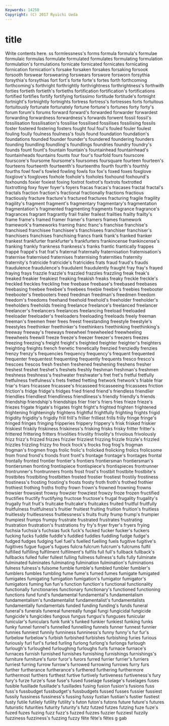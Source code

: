 ```yaml
---
Keywords: 14250 
Copyright: (C) 2017 Ryuichi Ueda
---
```


# title

Write contents here.
ss formlessness's forms formula
formula's formulae formulaic formulas formulate formulated formulates formulating formulation formulation's
formulations fornicate fornicated fornicates fornicating fornication fornication's forsake forsaken forsakes
forsaking forsook forsooth forswear forswearing forswears forswore forsworn forsythia forsythia's
forsythias fort fort's forte forte's fortes forth forthcoming forthcoming's forthright
forthrightly forthrightness forthrightness's forthwith forties fortieth fortieth's fortieths fortification fortification's
fortifications fortified fortifies fortify fortifying fortissimo fortitude fortitude's fortnight fortnight's
fortnightly fortnights fortress fortress's fortresses forts fortuitous fortuitously fortunate fortunately
fortune fortune's fortunes forty forty's forum forum's forums forward forward's
forwarded forwarder forwardest forwarding forwardness forwardness's forwards forwent fossil fossil's
fossilisation fossilisation's fossilise fossilised fossilises fossilising fossils foster fostered fostering
fosters fought foul foul's fouled fouler foulest fouling foully foulness
foulness's fouls found foundation foundation's foundations founded founder founder's foundered
foundering founders founding foundling foundling's foundlings foundries foundry foundry's founds
fount fount's fountain fountain's fountainhead fountainhead's fountainheads fountains founts four
four's fourfold fours fourscore fourscore's foursome foursome's foursomes foursquare fourteen
fourteen's fourteens fourteenth fourteenth's fourteenths fourth fourth's fourthly fourths fowl
fowl's fowled fowling fowls fox fox's foxed foxes foxglove foxglove's
foxgloves foxhole foxhole's foxholes foxhound foxhound's foxhounds foxier foxiest foxing
foxtrot foxtrot's foxtrots foxtrotted foxtrotting foxy foyer foyer's foyers fracas
fracas's fracases fractal fractal's fractals fraction fraction's fractional fractionally fractions
fractious fractiously fracture fracture's fractured fractures fracturing fragile fragility fragility's
fragment fragment's fragmentary fragmentary's fragmentation fragmentation's fragmented fragmenting fragments fragrance
fragrance's fragrances fragrant fragrantly frail frailer frailest frailties frailty frailty's
frame frame's framed framer framer's framers frames framework framework's frameworks
framing franc franc's franchise franchise's franchised franchisee franchisee's franchisees franchiser
franchiser's franchisers franchises franchising francs frank frank's franked franker frankest
frankfurter frankfurter's frankfurters frankincense frankincense's franking frankly frankness frankness's franks
frantic frantically frappes frappé frappé's frat frat's fraternal fraternally fraternisation
fraternisation's fraternise fraternised fraternises fraternising fraternities fraternity fraternity's fratricide fratricide's
fratricides frats fraud fraud's frauds fraudulence fraudulence's fraudulent fraudulently fraught
fray fray's frayed fraying frays frazzle frazzle's frazzled frazzles frazzling
freak freak's freaked freakier freakiest freaking freakish freaks freaky freckle
freckle's freckled freckles freckling free freebase freebase's freebased freebases freebasing
freebee freebee's freebees freebie freebie's freebies freebooter freebooter's freebooters freed
freedman freedman's freedmen freedom freedom's freedoms freehand freehold freehold's freeholder
freeholder's freeholders freeholds freeing freelance freelance's freelanced freelancer freelancer's freelancers
freelances freelancing freeload freeloaded freeloader freeloader's freeloaders freeloading freeloads freely
freeman freeman's freemen freer frees freest freestanding freestyle freestyle's freestyles
freethinker freethinker's freethinkers freethinking freethinking's freeway freeway's freeways freewheel freewheeled
freewheeling freewheels freewill freeze freeze's freezer freezer's freezers freezes freezing
freezing's freight freight's freighted freighter freighter's freighters freighting freights french
frenetic frenetically frenzied frenziedly frenzies frenzy frenzy's frequencies frequency frequency's
frequent frequented frequenter frequentest frequenting frequently frequents fresco fresco's frescoes
frescos fresh freshen freshened freshening freshens fresher freshest freshet freshet's
freshets freshly freshman freshman's freshmen freshness freshness's freshwater freshwater's fret
fret's fretful fretfully fretfulness fretfulness's frets fretted fretting fretwork fretwork's
friable friar friar's friars fricassee fricassee's fricasseed fricasseeing fricassees friction
friction's fridge fridge's fridges fried friend friend's friendless friendlier friendlies
friendliest friendliness friendliness's friendly friendly's friends friendship friendship's friendships frier
frier's friers fries frieze frieze's friezes frigate frigate's frigates fright
fright's frighted frighten frightened frightening frighteningly frightens frightful frightfully frighting
frights frigid frigidity frigidity's frigidly frill frill's frillier frilliest frills
frilly fringe fringe's fringed fringes fringing fripperies frippery frippery's frisk
frisked friskier friskiest friskily friskiness friskiness's frisking frisks frisky fritter
fritter's frittered frittering fritters frivolities frivolity frivolity's frivolous frivolously frizz
frizz's frizzed frizzes frizzier frizziest frizzing frizzle frizzle's frizzled frizzles
frizzling frizzy fro frock frock's frocks frog frog's frogman frogman's
frogmen frogs frolic frolic's frolicked frolicking frolics frolicsome from frond
frond's fronds front front's frontage frontage's frontages frontal frontally fronted
frontier frontier's frontiers frontiersman frontiersman's frontiersmen fronting frontispiece frontispiece's frontispieces
frontrunner frontrunner's frontrunners fronts frost frost's frostbit frostbite frostbite's frostbites
frostbiting frostbitten frosted frostier frostiest frostily frostiness frostiness's frosting frosting's
frosts frosty froth froth's frothed frothier frothiest frothing froths frothy
frown frown's frowned frowning frowns frowsier frowsiest frowsy frowzier frowziest
frowzy froze frozen fructified fructifies fructify fructifying fructose fructose's frugal
frugality frugality's frugally fruit fruit's fruitcake fruitcake's fruitcakes fruited fruitful
fruitfully fruitfulness fruitfulness's fruitier fruitiest fruiting fruition fruition's fruitless fruitlessly
fruitlessness fruitlessness's fruits fruity frump frump's frumpier frumpiest frumps frumpy
frustrate frustrated frustrates frustrating frustration frustration's frustrations fry fry's fryer
fryer's fryers frying fuchsia fuchsia's fuchsias fuck fuck's fucked fucker
fucker's fuckers fucking fucks fuddle fuddle's fuddled fuddles fuddling fudge
fudge's fudged fudges fudging fuel fuel's fuelled fuelling fuels fugitive
fugitive's fugitives fugue fugue's fugues fulcra fulcrum fulcrum's fulcrums fulfil
fulfilled fulfilling fulfilment fulfilment's fulfils full full's fullback fullback's fullbacks
fulled fuller fullest fulling fullness fullness's fulls fully fulminate fulminated
fulminates fulminating fulmination fulmination's fulminations fulness fulness's fulsome fumble fumble's
fumbled fumbler fumbler's fumblers fumbles fumbling fume fume's fumed fumes
fumigate fumigated fumigates fumigating fumigation fumigation's fumigator fumigator's fumigators fuming
fun fun's function function's functional functionality functionally functionaries functionary functionary's
functioned functioning functions fund fund's fundamental fundamental's fundamentalism fundamentalism's fundamentalist
fundamentalist's fundamentalists fundamentally fundamentals funded funding funding's funds funeral funeral's
funerals funereal funereally fungal fungi fungicidal fungicide fungicide's fungicides fungous
fungus fungus's funguses funicular funicular's funiculars funk funk's funked funkier
funkiest funking funks funky funnel funnel's funnelled funnelling funnels funner
funnest funnier funnies funniest funnily funniness funniness's funny funny's fur
fur's furbelow furbelow's furbish furbished furbishes furbishing furies furious furiously
furl furl's furled furling furlong furlong's furlongs furlough furlough's furloughed
furloughing furloughs furls furnace furnace's furnaces furnish furnished furnishes furnishing
furnishings furnishings's furniture furniture's furor furor's furors furred furrier furrier's
furriers furriest furring furrow furrow's furrowed furrowing furrows furry furs
further furtherance furtherance's furthered furthering furthermore furthermost furthers furthest furtive
furtively furtiveness furtiveness's fury fury's furze furze's fuse fuse's fused
fuselage fuselage's fuselages fuses fusible fusillade fusillade's fusillades fusing fusion
fusion's fusions fuss fuss's fussbudget fussbudget's fussbudgets fussed fusses fussier
fussiest fussily fussiness fussiness's fussing fussy fustian fustian's fustier fustiest
fusty futile futilely futility futility's futon futon's futons future future's
futures futuristic futurities futurity futurity's futz futzed futzes futzing fuze
fuze's fuzed fuzes fuzing fuzz fuzz's fuzzed fuzzes fuzzier fuzziest
fuzzily fuzziness fuzziness's fuzzing fuzzy fête fête's fêtes g gab
